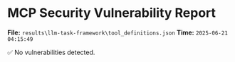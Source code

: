 # MCP Security Vulnerability Report
**File:** `results\llm-task-framework\tool_definitions.json`
**Time:** `2025-06-21 04:15:49`

✅ No vulnerabilities detected.